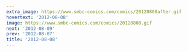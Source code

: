 ```yaml
---
extra_image: https://www.smbc-comics.com/comics/20120808after.gif
hovertext: '2012-08-08'
image: https://www.smbc-comics.com/comics/20120808.gif
next: '2012-08-09'
prev: '2012-08-07'
title: '2012-08-08'
---
```

